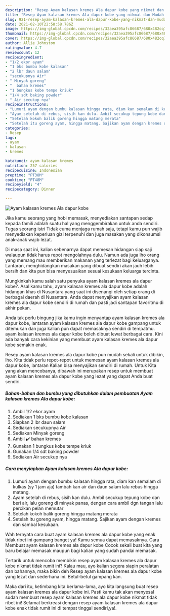 ```yaml
---
description: "Resep Ayam kalasan kremes Ala dapur kobe yang nikmat dan Mudah Dibuat"
title: "Resep Ayam kalasan kremes Ala dapur kobe yang nikmat dan Mudah Dibuat"
slug: 921-resep-ayam-kalasan-kremes-ala-dapur-kobe-yang-nikmat-dan-mudah-dibuat
date: 2021-02-10T22:58:58.786Z
image: https://img-global.cpcdn.com/recipes/32aea395afc86687/680x482cq70/ayam-kalasan-kremes-ala-dapur-kobe-foto-resep-utama.jpg
thumbnail: https://img-global.cpcdn.com/recipes/32aea395afc86687/680x482cq70/ayam-kalasan-kremes-ala-dapur-kobe-foto-resep-utama.jpg
cover: https://img-global.cpcdn.com/recipes/32aea395afc86687/680x482cq70/ayam-kalasan-kremes-ala-dapur-kobe-foto-resep-utama.jpg
author: Allie Johnston
ratingvalue: 4.7
reviewcount: 12
recipeingredient:
- "1/2 ekor ayam"
- "1 bks bumbu kobe kalasan"
- "2 lbr daun salam"
- "secukupnya Air"
- " Minyak goreng"
- "  bahan kremes"
- "1 bungkus kobe tempe kriuk"
- "1/4 sdt baking powder"
- " Air secukup nya"
recipeinstructions:
- "Lumuri ayam dengan bumbu kalasan hingga rata, diam kan semalam di kulkas (sy 1 jam aja) tambah kan air dan daun salam lalu rebus hingga matang."
- "Ayam setelah di rebus, sisih kan dulu. Ambil secukup tepung kobe dan beri air, lalu goreng di minyak panas, dengan cara ambil dgn tangan lalu percikan pelan memutar"
- "Setelah kokoh balik goreng hingga matang merata"
- "Setelah itu goreng ayam, hingga matang. Sajikan ayam dengan kremes dan sambal kesukaan."
categories:
- Resep
tags:
- ayam
- kalasan
- kremes

katakunci: ayam kalasan kremes 
nutrition: 257 calories
recipecuisine: Indonesian
preptime: "PT38M"
cooktime: "PT48M"
recipeyield: "4"
recipecategory: Dinner

---
```



![Ayam kalasan kremes Ala dapur kobe](https://img-global.cpcdn.com/recipes/32aea395afc86687/680x482cq70/ayam-kalasan-kremes-ala-dapur-kobe-foto-resep-utama.jpg)

Jika kamu seorang yang hobi memasak, menyediakan santapan sedap kepada famili adalah suatu hal yang menggembirakan untuk anda sendiri. Tugas seorang istri Tidak cuma menjaga rumah saja, tetapi kamu pun wajib menyediakan keperluan gizi terpenuhi dan juga masakan yang dikonsumsi anak-anak wajib lezat.

Di masa  saat ini, kalian sebenarnya dapat memesan hidangan siap saji walaupun tidak harus repot mengolahnya dulu. Namun ada juga lho orang yang memang mau memberikan makanan yang terlezat bagi keluarganya. Lantaran, menghidangkan masakan yang dibuat sendiri akan jauh lebih bersih dan kita pun bisa menyesuaikan sesuai kesukaan keluarga tercinta. 



Mungkinkah kamu salah satu penyuka ayam kalasan kremes ala dapur kobe?. Asal kamu tahu, ayam kalasan kremes ala dapur kobe adalah hidangan khas di Nusantara yang saat ini disenangi oleh setiap orang di berbagai daerah di Nusantara. Anda dapat menyajikan ayam kalasan kremes ala dapur kobe sendiri di rumah dan pasti jadi santapan favoritmu di akhir pekan.

Anda tak perlu bingung jika kamu ingin menyantap ayam kalasan kremes ala dapur kobe, lantaran ayam kalasan kremes ala dapur kobe gampang untuk ditemukan dan juga kalian pun dapat memasaknya sendiri di tempatmu. ayam kalasan kremes ala dapur kobe boleh dibuat lewat berbagai cara. Kini ada banyak cara kekinian yang membuat ayam kalasan kremes ala dapur kobe semakin enak.

Resep ayam kalasan kremes ala dapur kobe pun mudah sekali untuk dibikin, lho. Kita tidak perlu repot-repot untuk memesan ayam kalasan kremes ala dapur kobe, lantaran Kalian bisa menyajikan sendiri di rumah. Untuk Kita yang akan mencobanya, dibawah ini merupakan resep untuk membuat ayam kalasan kremes ala dapur kobe yang lezat yang dapat Anda buat sendiri.

<!--inarticleads1-->

##### Bahan-bahan dan bumbu yang dibutuhkan dalam pembuatan Ayam kalasan kremes Ala dapur kobe:

1. Ambil 1/2 ekor ayam
1. Sediakan 1 bks bumbu kobe kalasan
1. Siapkan 2 lbr daun salam
1. Sediakan secukupnya Air
1. Sediakan  Minyak goreng
1. Ambil  ✔️ bahan kremes
1. Gunakan 1 bungkus kobe tempe kriuk
1. Gunakan 1/4 sdt baking powder
1. Sediakan  Air secukup nya




<!--inarticleads2-->

##### Cara menyiapkan Ayam kalasan kremes Ala dapur kobe:

1. Lumuri ayam dengan bumbu kalasan hingga rata, diam kan semalam di kulkas (sy 1 jam aja) tambah kan air dan daun salam lalu rebus hingga matang.
1. Ayam setelah di rebus, sisih kan dulu. Ambil secukup tepung kobe dan beri air, lalu goreng di minyak panas, dengan cara ambil dgn tangan lalu percikan pelan memutar
1. Setelah kokoh balik goreng hingga matang merata
1. Setelah itu goreng ayam, hingga matang. Sajikan ayam dengan kremes dan sambal kesukaan.




Wah ternyata cara buat ayam kalasan kremes ala dapur kobe yang enak tidak ribet ini gampang banget ya! Kamu semua dapat memasaknya. Cara Membuat ayam kalasan kremes ala dapur kobe Cocok sekali buat kita yang baru belajar memasak maupun bagi kalian yang sudah pandai memasak.

Tertarik untuk mencoba membikin resep ayam kalasan kremes ala dapur kobe nikmat tidak rumit ini? Kalau mau, ayo kalian segera siapin peralatan dan bahannya, maka bikin deh Resep ayam kalasan kremes ala dapur kobe yang lezat dan sederhana ini. Betul-betul gampang kan. 

Maka dari itu, ketimbang kita berlama-lama, ayo kita langsung buat resep ayam kalasan kremes ala dapur kobe ini. Pasti kamu tak akan menyesal sudah membuat resep ayam kalasan kremes ala dapur kobe nikmat tidak ribet ini! Selamat berkreasi dengan resep ayam kalasan kremes ala dapur kobe enak tidak rumit ini di tempat tinggal sendiri,ya!.

